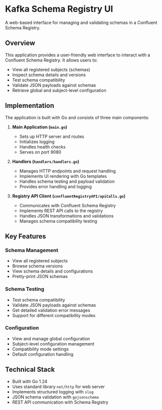 # Kafka Schema Registry UI

A web-based interface for managing and validating schemas in a Confluent Schema Registry.

## Overview

This application provides a user-friendly web interface to interact with a Confluent Schema Registry. It allows users to:
- View all registered subjects (schemas)
- Inspect schema details and versions
- Test schema compatibility
- Validate JSON payloads against schemas
- Retrieve global and subject-level configuration

## Implementation

The application is built with Go and consists of three main components:

1. **Main Application (`main.go`)**
   - Sets up HTTP server and routes
   - Initializes logging
   - Handles health checks
   - Serves on port 9080

2. **Handlers (`handlers/handlers.go`)**
   - Manages HTTP endpoints and request handling
   - Implements UI rendering with Go templates
   - Handles schema testing and payload validation
   - Provides error handling and logging

3. **Registry API Client (`confluentRegistryAPI/apiCalls.go`)**
   - Communicates with Confluent Schema Registry
   - Implements REST API calls to the registry
   - Handles JSON transformations and validations
   - Manages schema compatibility testing

## Key Features

### Schema Management
- View all registered subjects
- Browse schema versions
- View schema details and configurations
- Pretty-print JSON schemas

### Schema Testing
- Test schema compatibility
- Validate JSON payloads against schemas
- Get detailed validation error messages
- Support for different compatibility modes

### Configuration
- View and manage global configuration
- Subject-level configuration management
- Compatibility mode settings
- Default configuration handling

## Technical Stack

- Built with Go 1.24
- Uses standard library `net/http` for web server
- Implements structured logging with `slog`
- JSON schema validation with `gojsonschema`
- REST API communication with Schema Registry
